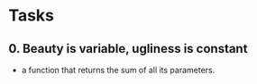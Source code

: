 # Tasks
## 0. Beauty is variable, ugliness is constant
* a function that returns the sum of all its parameters.